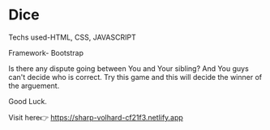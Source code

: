 # Dice
Techs used-HTML, CSS, JAVASCRIPT

Framework- Bootstrap

Is there any dispute going between You and Your sibling?
And You guys can't decide who is correct.
Try this game and this will decide the winner of the arguement.

Good Luck.

Visit here👉 https://sharp-volhard-cf21f3.netlify.app
